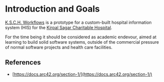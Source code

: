# Introduction and Goals

[K.S.C.H. Workflows](https://ksch-workflows.github.io) is a prototype for a custom-built hospital information system (HIS) for the [Kirpal Sagar Charitable Hospital](https://kirpal-sagar.org/en/kirpal-charitable-hospital-en/).

For the time being it should be considered as academic endevour, aimed at learning to build solid software systems, outside of the commercial pressure of normal software projects and health care facilities.

## References

- [https://docs.arc42.org/section-1/](https://docs.arc42.org/section-1/)
